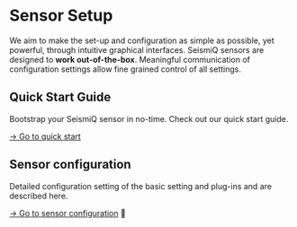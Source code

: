 # Sensor Setup

We aim to make the set-up and configuration as simple as possible, yet powerful, through intuitive graphical interfaces. SeismiQ sensors are designed to **work out-of-the-box**. Meaningful communication of configuration settings allow fine grained control of all settings.

## Quick Start Guide

Bootstrap your SeismiQ sensor in no-time. Check out our quick start guide.

[→ Go to quick start](quickstart.md)

## Sensor configuration

Detailed configuration setting of the basic setting and plug-ins and are described here.

[→ Go to sensor configuration](configuration.md) :construction:
